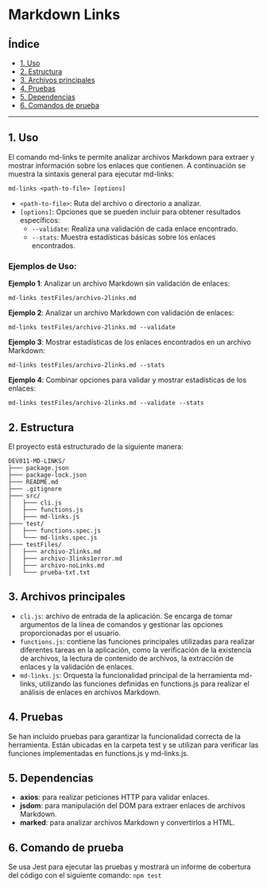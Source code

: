 # Markdown Links

## Índice

* [1. Uso](#1-uso)
* [2. Estructura](#2-estructura)
* [3. Archivos principales](#3-archivos-principales)
* [4. Pruebas](#4-pruebas)
* [5. Dependencias](#5-dependencias)
* [6. Comandos de prueba](#6-comandos-de-prueba)
***

## 1. Uso

El comando md-links te permite analizar archivos Markdown para extraer y 
mostrar información sobre los enlaces que contienen. A continuación se 
muestra la sintaxis general para ejecutar md-links:

`md-links <path-to-file> [options]`

* `<path-to-file>`: Ruta del archivo o directorio a analizar.
* `[options]`: Opciones que se pueden incluir para obtener resultados específicos:
    * `--validate`: Realiza una validación de cada enlace encontrado.
    * `--stats`: Muestra estadísticas básicas sobre los enlaces encontrados.
### **Ejemplos de Uso:**
**Ejemplo 1**: Analizar un archivo Markdown sin validación de enlaces:

`md-links testFiles/archivo-2links.md`

**Ejemplo 2**: Analizar un archivo Markdown con validación de enlaces:

`md-links testFiles/archivo-2links.md --validate`

**Ejemplo 3**: Mostrar estadísticas de los enlaces encontrados en un archivo Markdown:

`md-links testFiles/archivo-2links.md --stats`

**Ejemplo 4**: Combinar opciones para validar y mostrar estadísticas de los enlaces:

`md-links testFiles/archivo-2links.md --validate --stats`


## 2. Estructura

El proyecto está estructurado de la siguiente manera:
```
DEV011-MD-LINKS/
├─── package.json
├─── package-lock.json
├─── README.md
├─── .gitignore
├─── src/
│   ├─── cli.js
│   ├─── functions.js
│   ├─── md-links.js
├─── test/
│   ├─── functions.spec.js
│   └─── md-links.spec.js
├─── testFiles/
│   ├─── archivo-2links.md
│   ├─── archivo-3links1error.md
│   ├─── archivo-noLinks.md
│   └─── prueba-txt.txt
```

## 3. Archivos principales

* `cli.js`: archivo de entrada de la aplicación. Se encarga de tomar argumentos de la línea
    de comandos y gestionar las opciones proporcionadas por el usuario.
* `functions.js`: contiene las funciones principales utilizadas para realizar 
    diferentes tareas en la aplicación, como la verificación de la existencia de archivos,
    la lectura de contenido de archivos, la extracción de enlaces y la validación de enlaces.
* `md-links.js`: Orquesta la funcionalidad principal de la herramienta md-links, utilizando 
    las funciones definidas en functions.js para realizar el análisis de enlaces en archivos Markdown.


## 4. Pruebas

Se han incluido pruebas para garantizar la funcionalidad correcta de la herramienta. Están ubicadas 
en la carpeta test y se utilizan para verificar las funciones implementadas en functions.js y md-links.js.

## 5. Dependencias

* **axios**: para realizar peticiones HTTP para validar enlaces.
* **jsdom**: para manipulación del DOM para extraer enlaces de archivos Markdown.
* **marked**: para analizar archivos Markdown y convertirlos a HTML.

## 6. Comando de prueba
Se usa Jest para ejecutar las pruebas y mostrará un informe de cobertura del código con el siguiente comando:
`npm test`
